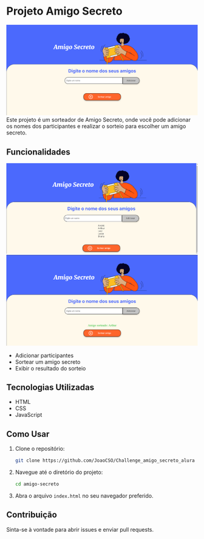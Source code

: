 # Projeto Amigo Secreto

![Imagem 1 do projeto](assets/Screenshot%2001.png)
Este projeto é um sorteador de Amigo Secreto, onde você pode adicionar os nomes dos participantes e realizar o sorteio para escolher um amigo secreto.

## Funcionalidades

![Imagem 2 do projeto](assets/Screenshot%2002.png)
![Imagem 3 do projeto](assets/Screenshot%2003.png)
- Adicionar participantes
- Sortear um amigo secreto
- Exibir o resultado do sorteio

## Tecnologias Utilizadas

- HTML
- CSS
- JavaScript

## Como Usar

1. Clone o repositório:
    ```bash
    git clone https://github.com/JoaoCSO/Challenge_amigo_secreto_alura
    ```

2. Navegue até o diretório do projeto:
    ```bash
    cd amigo-secreto
    ```

3. Abra o arquivo `index.html` no seu navegador preferido.

## Contribuição

Sinta-se à vontade para abrir issues e enviar pull requests.